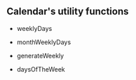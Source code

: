 ## Calendar's utility functions

- weeklyDays

- monthWeeklyDays

- generateWeekly

- daysOfTheWeek
